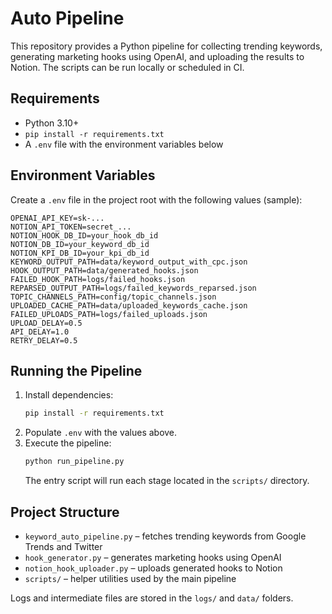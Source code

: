 # Auto Pipeline

This repository provides a Python pipeline for collecting trending keywords, generating marketing hooks using OpenAI, and uploading the results to Notion. The scripts can be run locally or scheduled in CI.

## Requirements
- Python 3.10+
- `pip install -r requirements.txt`
- A `.env` file with the environment variables below

## Environment Variables
Create a `.env` file in the project root with the following values (sample):

```
OPENAI_API_KEY=sk-...
NOTION_API_TOKEN=secret_...
NOTION_HOOK_DB_ID=your_hook_db_id
NOTION_DB_ID=your_keyword_db_id
NOTION_KPI_DB_ID=your_kpi_db_id
KEYWORD_OUTPUT_PATH=data/keyword_output_with_cpc.json
HOOK_OUTPUT_PATH=data/generated_hooks.json
FAILED_HOOK_PATH=logs/failed_hooks.json
REPARSED_OUTPUT_PATH=logs/failed_keywords_reparsed.json
TOPIC_CHANNELS_PATH=config/topic_channels.json
UPLOADED_CACHE_PATH=data/uploaded_keywords_cache.json
FAILED_UPLOADS_PATH=logs/failed_uploads.json
UPLOAD_DELAY=0.5
API_DELAY=1.0
RETRY_DELAY=0.5
```

## Running the Pipeline
1. Install dependencies:
   ```bash
   pip install -r requirements.txt
   ```
2. Populate `.env` with the values above.
3. Execute the pipeline:
   ```bash
   python run_pipeline.py
   ```
   The entry script will run each stage located in the `scripts/` directory.

## Project Structure
- `keyword_auto_pipeline.py` – fetches trending keywords from Google Trends and Twitter
- `hook_generator.py` – generates marketing hooks using OpenAI
- `notion_hook_uploader.py` – uploads generated hooks to Notion
- `scripts/` – helper utilities used by the main pipeline

Logs and intermediate files are stored in the `logs/` and `data/` folders.
